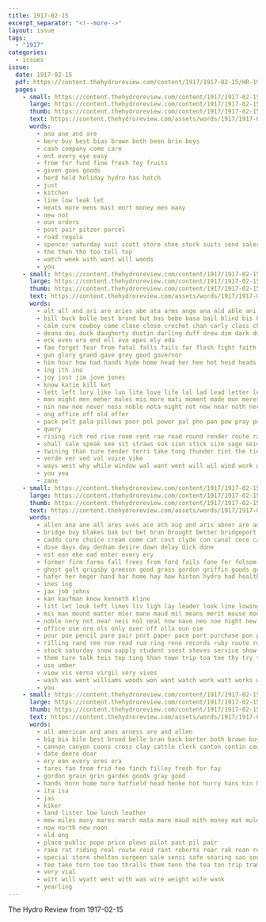 ```yaml
---
title: 1917-02-15
excerpt_separator: "<!--more-->"
layout: issue
tags:
  - "1917"
categories:
  - issues
issue:
  date: 1917-02-15
  pdf: https://content.thehydroreview.com/content/1917/1917-02-15/HR-1917-02-15.pdf
  pages:
    - small: https://content.thehydroreview.com/content/1917/1917-02-15/small/HR-1917-02-15-01.jpg
      large: https://content.thehydroreview.com/content/1917/1917-02-15/large/HR-1917-02-15-01.jpg
      thumb: https://content.thehydroreview.com/content/1917/1917-02-15/thumbnails/HR-1917-02-15-01.jpg
      text: https://content.thehydroreview.com/assets/words/1917/1917-02-15/HR-1917-02-15-01.txt
      words:
        - ano ane and are
        - bere buy best bias brown both been brin boys
        - cash company come care
        - ent every eye easy
        - from for fund fine fresh fey fruits
        - given goes goods
        - herd held holiday hydro has hatch
        - just
        - kitchen
        - line low leak let
        - meats more mens mast mort money men many
        - new not
        - oun orders
        - post pair pitzer parcel
        - road regula
        - spencer saturday suit scott store shoe stock suits send sales save sell see such sparkle
        - the then tho too tell top
        - watch week with want will woods
        - you
    - small: https://content.thehydroreview.com/content/1917/1917-02-15/small/HR-1917-02-15-02.jpg
      large: https://content.thehydroreview.com/content/1917/1917-02-15/large/HR-1917-02-15-02.jpg
      thumb: https://content.thehydroreview.com/content/1917/1917-02-15/thumbnails/HR-1917-02-15-02.jpg
      text: https://content.thehydroreview.com/assets/words/1917/1917-02-15/HR-1917-02-15-02.txt
      words:
        - alt all and ari are aries abe ata arms ange ana ald able ani aid ask
        - bill buck bolle best brand but bas bebe basa bail blind bis bier border back break blood been busi blaze blanks
        - calm cure cowboy came clase close crochet chan carly class che conty care child call come corn cant con cripple
        - deana doi duck daugherty dustin darling duff drew dim dark duane dear demand day der
        - eck even era end ell eve epes ely eda
        - fae forget fear from fatal falls fails far flesh fight faith face full felt fears for figures
        - gun glory grand gave grey good governor
        - him hour how had hands hyde home head her hee hot heid heads hell heit held holding hanger half hush hundred hydro hunt hobby hing hoy howe hand
        - ing ith ino
        - joy jost jim jove jones
        - know katie kill ket
        - lett left lory like lun lite love life lal lad lead letter learn lions lark
        - man might men meher mules mis more mati moment made mun meres mane mee money mom
        - nin new nee never ness noble nota night not now near noth neck need
        - ong office off old offer
        - pack pelt pala pillows poor pol power pal pho pan pow pray poggi plain purple paper past
        - query
        - rising rich red rise room rent rae read round render route raz rock reall rolan rhode
        - shall sale speak see sit straws sok sion stick size sage seid sie sot swell saw subject sweet sumption style send stand sake single sil stock samples story storm she sal sen sae
        - twining than ture tender terri take tong thunder tint the ties tow them texas tina tin tae tori till taylor tay tse tue terrible thing then
        - verde ver ved val voice vike
        - ways west why while window wal want went will wil wind work whittle wall with wilt walt washington weak white well weekly was
        - you yea
        - zane
    - small: https://content.thehydroreview.com/content/1917/1917-02-15/small/HR-1917-02-15-03.jpg
      large: https://content.thehydroreview.com/content/1917/1917-02-15/large/HR-1917-02-15-03.jpg
      thumb: https://content.thehydroreview.com/content/1917/1917-02-15/thumbnails/HR-1917-02-15-03.jpg
      text: https://content.thehydroreview.com/assets/words/1917/1917-02-15/HR-1917-02-15-03.txt
      words:
        - allen ana ane all ares aves ace ath aug and aris abner are ade awe arma alten ashe ago ash
        - bridge buy blakes bak but bet bran brought better bridgeport band bow big business breed bills bear belden boys bas best banner berth bailer been butter barre brink
        - caddo cure choice cream come cat cost clyde con canal cece cash church chea columbia corn collier city company chow can chas call cine
        - dose days day denham desire down delay dick done
        - est ean eke ead enter every ery
        - former firm farms fall frees from ford fails fone fer folsom fair friday frida for farm first fath
        - ghost galt grigsby greeson good grass gordon griffin goods gust grain gone grand
        - hafer her heger hand har home hay how hinton hydro had health hon hite helps herb happy hery herman holder has hei
        - ines ing
        - jax job johns
        - kan kaufman know kenneth kline
        - litt let louk left lines liv ligh lay leader look line lowing lacy lookeba lees lucky living labor lot last lars
        - mis man mound matter mier mane maud mil means merit mouse mon mat minton mere many mauk miss monday miles michell mill meal
        - noble nery not near neis nol neal now nave neo noe night new needs
        - office ose ore ols only over off olla oun oie
        - pour poe pencil pare pair port paper pace part purchase pon place pump pla price person pont pro people pin present
        - rilling rand ree roe read rua ring reno records ruby route rollo randolph randy
        - stock saturday snow supply student soest steves service show seo sunday shor spring son san shorts samuel shen stover she send soos sister sand start still sale sudan surprise seed supp sith sit signa sum sek state say see sad sick seat sell sher soe sun saving sales
        - them ture talk teis top ting than town trip toa tee thy try table texas tal thie tite tor the ten tala
        - use umber
        - view vis verna virgil very vives
        - wash was went williams woods won want watch work watt works wil wenn wilson with wire wee wheat wind wife wilt weik winter well will white win week
        - you
    - small: https://content.thehydroreview.com/content/1917/1917-02-15/small/HR-1917-02-15-04.jpg
      large: https://content.thehydroreview.com/content/1917/1917-02-15/large/HR-1917-02-15-04.jpg
      thumb: https://content.thehydroreview.com/content/1917/1917-02-15/thumbnails/HR-1917-02-15-04.jpg
      text: https://content.thehydroreview.com/assets/words/1917/1917-02-15/HR-1917-02-15-04.txt
      words:
        - all american ard anes arness are and allen
        - big bia bile best brood belle bran back barter both brown buy bator bull bond boys barber bay bie bradley black
        - cannon canyon coons cross clay cattle clerk canton contin cedar church company chairs
        - date deere doar
        - ery ean every eres era
        - fares fan from frid fee finch filley fresh for fay
        - gordon grain grin garden goods gray good
        - hands horn home hore hatfield head henke hot hurry hans hin her horse harness hydro han has
        - ita isa
        - jas
        - kiker
        - land lister low lunch leather
        - mew miles many mares march mata mare maud mith money mat mules more may monet
        - now north new noon
        - old ong
        - place public pope price plows pilot past pil pair
        - rake rat riding real route reid rant roberts rear rak roan red rae round ries ree
        - special store shelton surgeon sale sensi safe searing sao south sah sap stuff sell shorty stock save see smooth shoats sack sea scott shorts set short satz seed sow seifert
        - tee take torn toe too thralls them tenn the tea ton trip tram tome thompson toi
        - very vial
        - witt will wyatt west with was wire weight wife wank
        - yearling
---
```


The Hydro Review from 1917-02-15

<!--more-->

